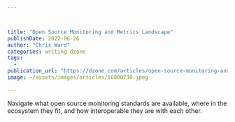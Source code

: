 ```yaml
---



title: "Open Source Monitoring and Metrics Landscape"
publishDate: 2022-06-26
author: "Chris Ward"
categories: writing dzone
tags: 
  - 
publication_url: "https://dzone.com/articles/open-source-monitoring-and-metrics-landscape"
image: ~/assets/images/articles/16000730.jpeg

---
```

Navigate what open source monitoring standards are available, where in the ecosystem they fit, and how interoperable they are with each other.

